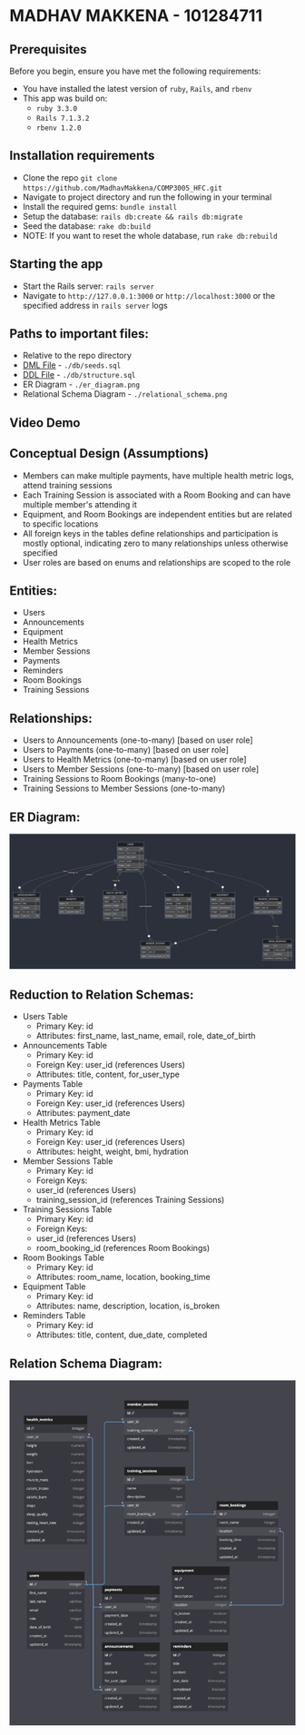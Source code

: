 # MADHAV MAKKENA - 101284711

## Prerequisites

Before you begin, ensure you have met the following requirements:

- You have installed the latest version of `ruby`, `Rails`, and `rbenv`
- This app was build on:
  - `ruby 3.3.0`
  - `Rails 7.1.3.2`
  - `rbenv 1.2.0`

## Installation requirements
- Clone the repo `git clone https://github.com/MadhavMakkena/COMP3005_HFC.git`
- Navigate to project directory and run the following in your terminal
- Install the required gems: `bundle install`
- Setup the database: `rails db:create && rails db:migrate`
- Seed the database: `rake db:build`
- NOTE: If you want to reset the whole database, run `rake db:rebuild`

## Starting the app
- Start the Rails server: `rails server`
- Navigate to `http://127.0.0.1:3000` or `http://localhost:3000` or the specified address in `rails server` logs

## Paths to important files:
- Relative to the repo directory
- [DML File](db/seeds.sql) - `./db/seeds.sql`
- [DDL File](db/structure.sql) - `./db/structure.sql`
- ER Diagram - `./er_diagram.png`
- Relational Schema Diagram - `./relational_schema.png`

## Video Demo


## Conceptual Design (Assumptions)
- Members can make multiple payments, have multiple health metric logs, attend training sessions
- Each Training Session is associated with a Room Booking and can have multiple member's attending it
- Equipment, and Room Bookings are independent entities but are related to specific locations
- All foreign keys in the tables define relationships and participation is mostly optional, indicating zero to many relationships unless otherwise specified
- User roles are based on enums and relationships are scoped to the role

## Entities:
- Users
- Announcements
- Equipment
- Health Metrics
- Member Sessions
- Payments
- Reminders
- Room Bookings
- Training Sessions

## Relationships:
- Users to Announcements (one-to-many) [based on user role]
- Users to Payments (one-to-many) [based on user role]
- Users to Health Metrics (one-to-many) [based on user role]
- Users to Member Sessions (one-to-many) [based on user role]
- Training Sessions to Room Bookings (many-to-one)
- Training Sessions to Member Sessions (one-to-many)

## ER Diagram:
![ER Diagram](./er_diagram.png)

## Reduction to Relation Schemas:
- Users Table
  - Primary Key: id
  - Attributes: first_name, last_name, email, role, date_of_birth
- Announcements Table
  - Primary Key: id
  - Foreign Key: user_id (references Users)
  - Attributes: title, content, for_user_type
- Payments Table
  - Primary Key: id
  - Foreign Key: user_id (references Users)
  - Attributes: payment_date
- Health Metrics Table
  - Primary Key: id
  - Foreign Key: user_id (references Users)
  - Attributes: height, weight, bmi, hydration
- Member Sessions Table
  - Primary Key: id
  - Foreign Keys:
  - user_id (references Users)
  - training_session_id (references Training Sessions)
- Training Sessions Table
  - Primary Key: id
  - Foreign Keys:
  - user_id (references Users)
  - room_booking_id (references Room Bookings)
- Room Bookings Table
  - Primary Key: id
  - Attributes: room_name, location, booking_time
- Equipment Table
  - Primary Key: id
  - Attributes: name, description, location, is_broken
- Reminders Table
  - Primary Key: id
  - Attributes: title, content, due_date, completed

## Relation Schema Diagram:
![Relation Schema Diagram](./relational_schema.png)
